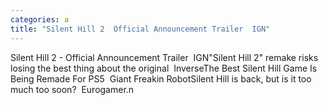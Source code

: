 ```yaml
---
categories: a
title: "Silent Hill 2  Official Announcement Trailer  IGN"
---
```

Silent Hill 2 - Official Announcement Trailer&nbsp;&nbsp;IGN"Silent Hill 2" remake risks losing the best thing about the original&nbsp;&nbsp;InverseThe Best Silent Hill Game Is Being Remade For PS5&nbsp;&nbsp;Giant Freakin RobotSilent Hill is back, but is it too much too soon?&nbsp;&nbsp;Eurogamer.n